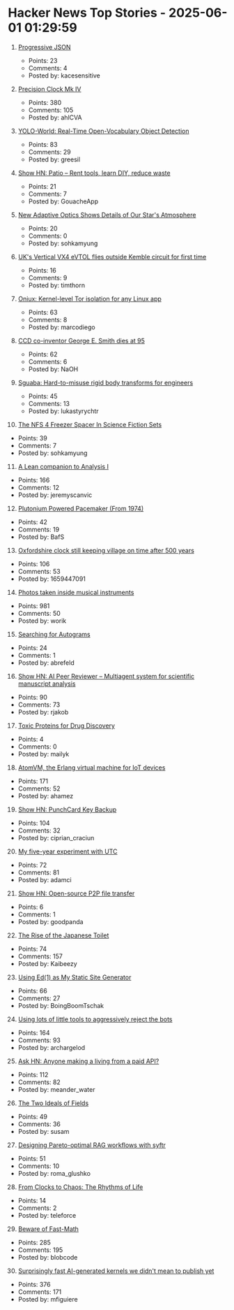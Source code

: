 # Hacker News Top Stories - 2025-06-01 01:29:59

1. [Progressive JSON](https://overreacted.io/progressive-json/)
   - Points: 23
   - Comments: 4
   - Posted by: kacesensitive

2. [Precision Clock Mk IV](https://mitxela.com/projects/precision_clock_mk_iv)
   - Points: 380
   - Comments: 105
   - Posted by: ahlCVA

3. [YOLO-World: Real-Time Open-Vocabulary Object Detection](https://arxiv.org/abs/2401.17270)
   - Points: 83
   - Comments: 29
   - Posted by: greesil

4. [Show HN: Patio – Rent tools, learn DIY, reduce waste](https://patio.so)
   - Points: 21
   - Comments: 7
   - Posted by: GouacheApp

5. [New Adaptive Optics Shows Details of Our Star's Atmosphere](https://nso.edu/press-release/new-adaptive-optics-shows-stunning-details-of-our-stars-atmosphere/)
   - Points: 20
   - Comments: 0
   - Posted by: sohkamyung

6. [UK's Vertical VX4 eVTOL flies outside Kemble circuit for first time](https://flyer.co.uk/feature/uks-vertical-vx4-evtol-flies-outside-kemble-circuit-for-first-time/)
   - Points: 16
   - Comments: 9
   - Posted by: timthorn

7. [Oniux: Kernel-level Tor isolation for any Linux app](https://blog.torproject.org/introducing-oniux-tor-isolation-using-linux-namespaces/)
   - Points: 63
   - Comments: 8
   - Posted by: marcodiego

8. [CCD co-inventor George E. Smith dies at 95](https://www.nytimes.com/2025/05/30/science/george-e-smith-dead.html)
   - Points: 62
   - Comments: 6
   - Posted by: NaOH

9. [Sguaba: Hard-to-misuse rigid body transforms for engineers](https://blog.helsing.ai/sguaba-hard-to-misuse-rigid-body-transforms-for-engineers-with-other-things-to-worry-about-than-aeaa45af9e0d)
   - Points: 45
   - Comments: 13
   - Posted by: lukastyrychtr

10. [The NFS 4 Freezer Spacer In Science Fiction Sets](https://kolektiva.social/@beka_valentine/114600567753999701)
   - Points: 39
   - Comments: 7
   - Posted by: sohkamyung

11. [A Lean companion to Analysis I](https://terrytao.wordpress.com/2025/05/31/a-lean-companion-to-analysis-i/)
   - Points: 166
   - Comments: 12
   - Posted by: jeremyscanvic

12. [Plutonium Powered Pacemaker (From 1974)](https://www.orau.org/health-physics-museum/collection/miscellaneous/pacemaker.html)
   - Points: 42
   - Comments: 19
   - Posted by: BafS

13. [Oxfordshire clock still keeping village on time after 500 years](https://www.bbc.com/news/articles/cz70p0qevlro)
   - Points: 106
   - Comments: 53
   - Posted by: 1659447091

14. [Photos taken inside musical instruments](https://www.dpreview.com/photography/5400934096/probe-lenses-and-focus-stacking-the-secrets-to-incredible-photos-taken-inside-instruments)
   - Points: 981
   - Comments: 50
   - Posted by: worik

15. [Searching for Autograms](https://curiosityarb.blog/2024/12/01/searching-for-autograms.html)
   - Points: 24
   - Comments: 1
   - Posted by: abrefeld

16. [Show HN: AI Peer Reviewer – Multiagent system for scientific manuscript analysis](https://github.com/robertjakob/rigorous)
   - Points: 90
   - Comments: 73
   - Posted by: rjakob

17. [Toxic Proteins for Drug Discovery](https://www.asimov.press/p/toxic-proteins)
   - Points: 4
   - Comments: 0
   - Posted by: mailyk

18. [AtomVM, the Erlang virtual machine for IoT devices](https://www.atomvm.net/)
   - Points: 171
   - Comments: 52
   - Posted by: ahamez

19. [Show HN: PunchCard Key Backup](https://github.com/volution/punchcard-key-backup)
   - Points: 104
   - Comments: 32
   - Posted by: ciprian_craciun

20. [My five-year experiment with UTC](https://timestripe.com/magazine/blog/timezone/)
   - Points: 72
   - Comments: 81
   - Posted by: adamci

21. [Show HN: Open-source P2P file transfer](https://github.com/nihaocami/berb)
   - Points: 6
   - Comments: 1
   - Posted by: goodpanda

22. [The Rise of the Japanese Toilet](https://www.nytimes.com/2025/05/29/business/toto-toilet-japan-bidet.html)
   - Points: 74
   - Comments: 157
   - Posted by: Kaibeezy

23. [Using Ed(1) as My Static Site Generator](https://aartaka.me/this-post-is-ed.html)
   - Points: 66
   - Comments: 27
   - Posted by: BoingBoomTschak

24. [Using lots of little tools to aggressively reject the bots](https://lambdacreate.com/posts/68)
   - Points: 164
   - Comments: 93
   - Posted by: archargelod

25. [Ask HN: Anyone making a living from a paid API?](undefined)
   - Points: 112
   - Comments: 82
   - Posted by: meander_water

26. [The Two Ideals of Fields](https://susam.net/two-ideals-of-fields.html)
   - Points: 49
   - Comments: 36
   - Posted by: susam

27. [Designing Pareto-optimal RAG workflows with syftr](https://www.datarobot.com/blog/pareto-optimized-ai-workflows-syftr/)
   - Points: 51
   - Comments: 10
   - Posted by: roma_glushko

28. [From Clocks to Chaos: The Rhythms of Life](https://press.princeton.edu/books/paperback/9780691084961/from-clocks-to-chaos)
   - Points: 14
   - Comments: 2
   - Posted by: teleforce

29. [Beware of Fast-Math](https://simonbyrne.github.io/notes/fastmath/)
   - Points: 285
   - Comments: 195
   - Posted by: blobcode

30. [Surprisingly fast AI-generated kernels we didn't mean to publish yet](https://crfm.stanford.edu/2025/05/28/fast-kernels.html)
   - Points: 376
   - Comments: 171
   - Posted by: mfiguiere

